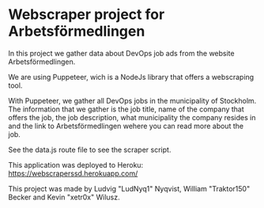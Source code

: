 # Webscraper project for Arbetsförmedlingen
In this project we gather data about DevOps job ads from the website Arbetsförmedlingen.

We are using Puppeteer, wich is a NodeJs library that offers a webscraping tool.

With Puppeteer, we gather all DevOps jobs in the municipality of Stockholm.
The information that we gather is the job title, name of the company that offers the job, the job description, 
what municipality the company resides in and the link to Arbetsförmedlingen wehere you can read more about the job.

See the data.js route file to see the scraper script.

This application was deployed to Heroku: https://webscraperssd.herokuapp.com/

This project was made by Ludvig "LudNyq1" Nyqvist, William "Traktor150" Becker and Kevin "xetr0x" Wilusz.
